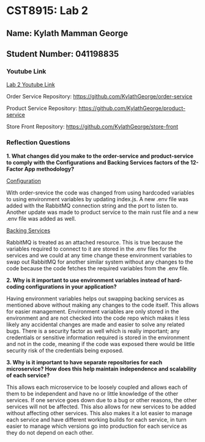 # CST8915: Lab 2

## Name: Kylath Mamman George

## Student Number: 041198835

### Youtube Link

[Lab 2 Youtube Link](https://www.youtube.com/watch?v=1x_jV4dPfak)

Order Service Repository: <https://github.com/KylathGeorge/order-service>

Product Service Repository: <https://github.com/KylathGeorge/product-service>

Store Front Repository: <https://github.com/KylathGeorge/store-front>

### Reflection Questions

**1. What changes did you make to the order-service and product-service to comply with the Configurations and Backing Services factors of the 12-Factor App methodology?**

<ins>Configuration</ins>

With order-srevice the code was changed from using hardcoded variables to using environment variables by updating index.js. A new .env file was added with the RabbitMQ connection string and the port to listen to. Another update was made to product service to the main rust file and a new .env file was added as well.

<ins>Backing Services</ins>

RabbitMQ is treated as an attached resource. This is true because the variables required to connect to it are stored in the .env files for the services and we could at any time change these environment variables to swap out RabbitMQ for another similar system without any changes to the code because the code fetches the required variables from the .env file.

**2. Why is it important to use environment variables instead of hard-coding configurations in your application?**

Having environment variables helps out swapping backing services as mentioned above without making any changes to the code itself. This allows for easier management. Environment variables are only stored in the environment and are not checked into the code repo which makes it less likely any accidental changes are made and easier to solve any related bugs. There is a security factor as well which is really important; any credentials or sensitive information required is stored in the environment and not in the code, meaning if the code was exposed there would be little security risk of the credentials being exposed.

**3. Why is it important to have separate repositories for each microservice? How does this help maintain independence and scalability of each service?**

This allows each microservice to be loosely coupled and allows each of them to be independent and have no or little knowledge of the other services. If one service goes down due to a bug or other reasons, the other services will not be affected. This also allows for new services to be added without affecting other services. This also makes it a lot easier to manage each service and have different working builds for each service, in turn easier to manage which versions go into production for each service as they do not depend on each other.
